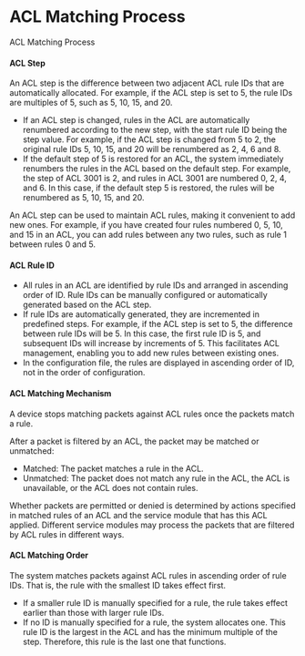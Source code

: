 ACL Matching Process
====================

ACL Matching Process

#### ACL Step

An ACL step is the difference between two adjacent ACL rule IDs that are automatically allocated. For example, if the ACL step is set to 5, the rule IDs are multiples of 5, such as 5, 10, 15, and 20.

* If an ACL step is changed, rules in the ACL are automatically renumbered according to the new step, with the start rule ID being the step value. For example, if the ACL step is changed from 5 to 2, the original rule IDs 5, 10, 15, and 20 will be renumbered as 2, 4, 6 and 8.
* If the default step of 5 is restored for an ACL, the system immediately renumbers the rules in the ACL based on the default step. For example, the step of ACL 3001 is 2, and rules in ACL 3001 are numbered 0, 2, 4, and 6. In this case, if the default step 5 is restored, the rules will be renumbered as 5, 10, 15, and 20.

An ACL step can be used to maintain ACL rules, making it convenient to add new ones. For example, if you have created four rules numbered 0, 5, 10, and 15 in an ACL, you can add rules between any two rules, such as rule 1 between rules 0 and 5.


#### ACL Rule ID

* All rules in an ACL are identified by rule IDs and arranged in ascending order of ID. Rule IDs can be manually configured or automatically generated based on the ACL step.
* If rule IDs are automatically generated, they are incremented in predefined steps. For example, if the ACL step is set to 5, the difference between rule IDs will be 5. In this case, the first rule ID is 5, and subsequent IDs will increase by increments of 5. This facilitates ACL management, enabling you to add new rules between existing ones.
* In the configuration file, the rules are displayed in ascending order of ID, not in the order of configuration.

#### ACL Matching Mechanism

A device stops matching packets against ACL rules once the packets match a rule.

After a packet is filtered by an ACL, the packet may be matched or unmatched:

* Matched: The packet matches a rule in the ACL.
* Unmatched: The packet does not match any rule in the ACL, the ACL is unavailable, or the ACL does not contain rules.

Whether packets are permitted or denied is determined by actions specified in matched rules of an ACL and the service module that has this ACL applied. Different service modules may process the packets that are filtered by ACL rules in different ways.


#### ACL Matching Order

The system matches packets against ACL rules in ascending order of rule IDs. That is, the rule with the smallest ID takes effect first.

* If a smaller rule ID is manually specified for a rule, the rule takes effect earlier than those with larger rule IDs.
* If no ID is manually specified for a rule, the system allocates one. This rule ID is the largest in the ACL and has the minimum multiple of the step. Therefore, this rule is the last one that functions.